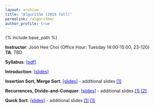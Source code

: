 ```yaml
---
layout: archive
title: "Algorithm (2019 fall)"
permalink: /algorithm/
author_profile: true
---
```


{% include base_path %}
<br>

<b>Instructor</b>: Joon Hee Choi (Office Hour: Tuesday 14:00-15:00, 23-120) <br>
<b>TA</b>: TBD

<b>Syllabus</b>: [<font color="blue">[pdf]</font>](http://mllab-skku.github.io/files/algorithm_syllabus.pdf)

<b>Introduction</b>: [<font color="blue">[slides]</font>](http://mllab-skku.github.io/files/algorithm_Introduction.pdf)

<b>Insertion Sort, Merge Sort</b>: [<font color="blue">[slides]</font>](http://mllab-skku.github.io/files/algorithm_insertion_and_merge_sort.pdf) - additional slides [<font color="blue">[1]</font>](http://mllab-skku.github.io/files/algorithm_chap1&2-start-simpleAlg.pdf)

<b>Recurrences, Divide-and-Conquer</b>: [<font color="blue">[slides]</font>](http://mllab-skku.github.io/files/algorithm_notations_recurrence_d&c.pdf) - additional slides [<font color="blue">[1]</font>](http://mllab-skku.github.io/files/algorithm_chap3&4-growth-recurrence.pdf) [<font color="blue">[2]</font>](http://mllab-skku.github.io/files/algorithm_chap4apdx-divide&conquer.pdf)

<b>Quick Sort</b>: [<font color="blue">[slides]</font>](http://mllab-skku.github.io/files/algorithm_quicksort.pdf) - additional slides [<font color="blue">[1]</font>](http://mllab-skku.github.io/files/algorithm_chap3&4-growth-recurrence.pdf) [<font color="blue">[1]</font>](http://mllab-skku.github.io/files/algorithm_chap7-quicksort.pdf)
